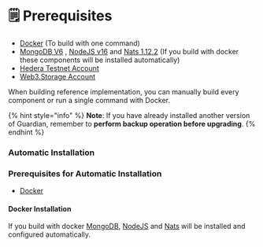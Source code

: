 # 🗒 Prerequisites

* [Docker](https://www.docker.com/) (To build with one command)
* [MongoDB](https://www.mongodb.com/)[ V6](https://www.mongodb.com/) , [NodeJS](https://nodejs.org/)[ v16](https://nodejs.org/en) and [Nats](https://nats.io/)[ 1.12.2](https://nats.io/) (If you build with docker these components will be installed automatically)
* [Hedera Testnet Account](https://portal.hedera.com/)
* [Web3.Storage Account](https://web3.storage/)

When building reference implementation, you can manually build every component or run a single command with Docker.

{% hint style="info" %}
**Note**: If you have already installed another version of Guardian, remember to **perform backup operation before upgrading**.
{% endhint %}

### Automatic Installation

### Prerequisites for Automatic Installation

* [Docker](https://www.docker.com/)

#### Docker Installation

If you build with docker [MongoDB](https://www.mongodb.com), [NodeJS](https://nodejs.org) and [Nats](https://nats.io/) will be installed and configured automatically.

